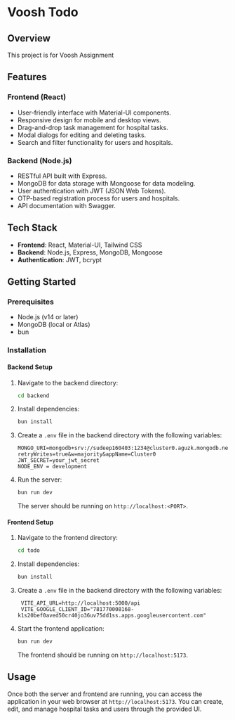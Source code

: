 # Voosh Todo

## Overview

This project is for Voosh Assignment

## Features

### Frontend (React)
- User-friendly interface with Material-UI components.
- Responsive design for mobile and desktop views.
- Drag-and-drop task management for hospital tasks.
- Modal dialogs for editing and deleting tasks.
- Search and filter functionality for users and hospitals.

### Backend (Node.js)
- RESTful API built with Express.
- MongoDB for data storage with Mongoose for data modeling.
- User authentication with JWT (JSON Web Tokens).
- OTP-based registration process for users and hospitals.
- API documentation with Swagger.

## Tech Stack
- **Frontend**: React, Material-UI, Tailwind CSS
- **Backend**: Node.js, Express, MongoDB, Mongoose
- **Authentication**: JWT, bcrypt

## Getting Started

### Prerequisites
- Node.js (v14 or later)
- MongoDB (local or Atlas)
- bun

### Installation

#### Backend Setup

1. Navigate to the backend directory:
   ```bash
   cd backend
   ```

2. Install dependencies:
   ```bash
   bun install
   ```

3. Create a `.env` file in the backend directory with the following variables:
   ```
   MONGO_URI=mongodb+srv://sudeep160403:1234@cluster0.aguzk.mongodb.net/?retryWrites=true&w=majority&appName=Cluster0
   JWT_SECRET=your_jwt_secret
   NODE_ENV = development
   ```

4. Run the server:
   ```bash
   bun run dev
   ```
   The server should be running on `http://localhost:<PORT>`.

#### Frontend Setup

1. Navigate to the frontend directory:
   ```bash
   cd todo
   ```

2. Install dependencies:
   ```bash
   bun install
   ```
3. Create a `.env` file in the backend directory with the following variables:
   ```
    VITE_API_URL=http://localhost:5000/api
    VITE_GOOGLE_CLIENT_ID="781770008168-k1s20bef0aved50cr40jo36uv75dd1ss.apps.googleusercontent.com"
   ```
   
4. Start the frontend application:
   ```bash
   bun run dev
   ```
   The frontend should be running on `http://localhost:5173`.


## Usage

Once both the server and frontend are running, you can access the application in your web browser at `http://localhost:5173`. You can create, edit, and manage hospital tasks and users through the provided UI.
